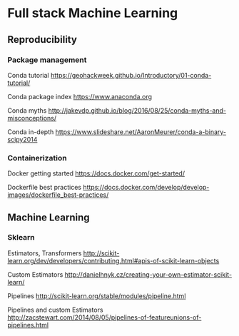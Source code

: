 # Full stack Machine Learning

## Reproducibility

### Package management

Conda tutorial
https://geohackweek.github.io/Introductory/01-conda-tutorial/

Conda package index
https://www.anaconda.org

Conda myths
http://jakevdp.github.io/blog/2016/08/25/conda-myths-and-misconceptions/

Conda in-depth
https://www.slideshare.net/AaronMeurer/conda-a-binary-scipy2014

### Containerization

Docker getting started
https://docs.docker.com/get-started/

Dockerfile best practices
https://docs.docker.com/develop/develop-images/dockerfile_best-practices/

## Machine Learning

### Sklearn

Estimators, Transformers http://scikit-learn.org/dev/developers/contributing.html#apis-of-scikit-learn-objects

Custom Estimators http://danielhnyk.cz/creating-your-own-estimator-scikit-learn/

Pipelines http://scikit-learn.org/stable/modules/pipeline.html

Pipelines and custom Estimators http://zacstewart.com/2014/08/05/pipelines-of-featureunions-of-pipelines.html
